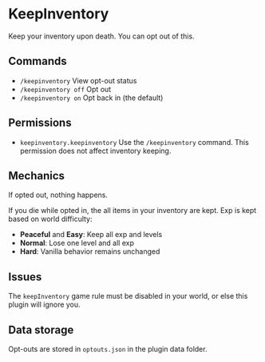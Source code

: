 # KeepInventory

Keep your inventory upon death. You can opt out of this.

## Commands

- `/keepinventory` View opt-out status
- `/keepinventory off` Opt out
- `/keepinventory on` Opt back in (the default)

## Permissions

- `keepinventory.keepinventory` Use the `/keepinventory` command. This
  permission does not affect inventory keeping.

## Mechanics

If opted out, nothing happens.

If you die while opted in, the all items in your inventory are
kept. Exp is kept based on world difficulty:
- **Peaceful** and **Easy**: Keep all exp and levels
- **Normal**: Lose one level and all exp
- **Hard**: Vanilla behavior remains unchanged

## Issues

The `keepInventory` game rule must be disabled in your world, or else
this plugin will ignore you.

## Data storage

Opt-outs are stored in `optouts.json` in the plugin data folder.
